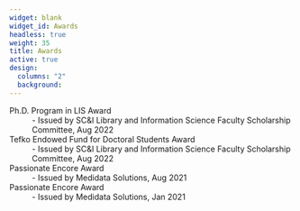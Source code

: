 ```yaml
---
widget: blank
widget_id: Awards
headless: true
weight: 35
title: Awards
active: true
design:
  columns: "2"
  background:
---
```

<dl>
  <dt>Ph.D. Program in LIS Award</dt>
  <dd>- Issued by SC&I Library and Information Science Faculty Scholarship Committee, Aug 2022</dd>
  <dt>Tefko Endowed Fund for Doctoral Students Award</dt>
  <dd>- Issued by SC&I Library and Information Science Faculty Scholarship Committee, Aug 2022</dd>
   <dt>Passionate Encore Award</dt>
  <dd>- Issued by Medidata Solutions, Aug 2021</dd>
   <dt>Passionate Encore Award</dt>
  <dd>- Issued by Medidata Solutions, Jan 2021</dd>
</dl>

